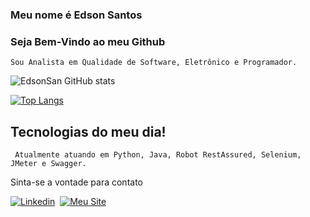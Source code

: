 
### Meu nome é Edson Santos

### Seja Bem-Vindo ao meu Github

    Sou Analista em Qualidade de Software, Eletrônico e Programador.

 ![EdsonSan GitHub stats](https://github-readme-stats.vercel.app/api?username=edsonsan&show_icons=true&theme=radical)  
 
 [![Top Langs](https://github-readme-stats.vercel.app/api/top-langs/?username=edsonsan&layout=donut&theme=radical)](https://github.com/anuraghazra/github-readme-stats)
 

 ## Tecnologias do meu dia!  
     Atualmente atuando em Python, Java, Robot RestAssured, Selenium, JMeter e Swagger.  

Sinta-se a vontade para contato  

[![Linkedin](https://img.shields.io/badge/LinkedIn-0077B5?style=for-the-badge&logo=linkedin&logoColor=white)](https://www.linkedin.com/in/edsonsanto/)  
[![Meu Site](https://img.shields.io/badge/website-000000?style=for-the-badge&logo=About.me&logoColor=white)](https://edsonsan.github.io/curriculo/)


